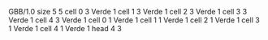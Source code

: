 <gs-board without-header> GBB/1.0
size 5 5
cell 0 3 Verde 1 
cell 1 3 Verde 1 
cell 2 3 Verde 1 
cell 3 3 Verde 1 
cell 4 3 Verde 1 
cell 0 1 Verde 1 
cell 1 1 Verde 1 
cell 2 1 Verde 1 
cell 3 1 Verde 1 
cell 4 1 Verde 1 
head 4 3 </gs-board>